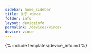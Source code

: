 ```yaml
---
sidebar: home_sidebar
title: 关于 vince
folder: info
layout: deviceinfo
permalink: /devices/vince/
device: vince
---
```

{% include templates/device_info.md %}
